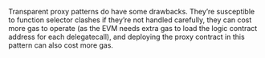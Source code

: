 Transparent proxy patterns do have some drawbacks. They’re susceptible to function selector clashes if they’re not handled carefully, they can cost more gas to operate (as the EVM needs extra gas to load the logic contract address for each delegatecall), and deploying the proxy contract in this pattern can also cost more gas.

